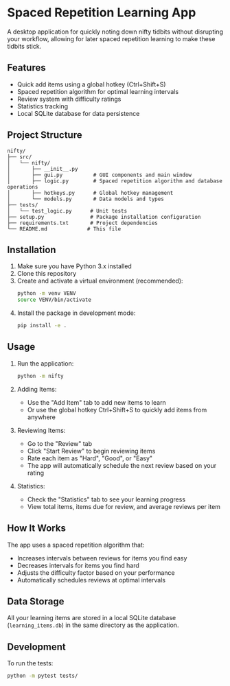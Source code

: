 # Spaced Repetition Learning App

A desktop application for quickly noting down nifty tidbits without disrupting your workflow, allowing for later spaced repetition learning to make these tidbits stick.

## Features

- Quick add items using a global hotkey (Ctrl+Shift+S)
- Spaced repetition algorithm for optimal learning intervals
- Review system with difficulty ratings
- Statistics tracking
- Local SQLite database for data persistence

## Project Structure

```
nifty/
├── src/
│   └── nifty/
│       ├── __init__.py
│       ├── gui.py          # GUI components and main window
│       ├── logic.py        # Spaced repetition algorithm and database operations
│       ├── hotkeys.py      # Global hotkey management
│       └── models.py       # Data models and types
├── tests/
│   └── test_logic.py      # Unit tests
├── setup.py               # Package installation configuration
├── requirements.txt       # Project dependencies
└── README.md             # This file
```

## Installation

1. Make sure you have Python 3.x installed
2. Clone this repository
3. Create and activate a virtual environment (recommended):
   ```bash
   python -m venv VENV
   source VENV/bin/activate
   ```
4. Install the package in development mode:
   ```bash
   pip install -e .
   ```

## Usage

1. Run the application:
   ```bash
   python -m nifty
   ```

2. Adding Items:
   - Use the "Add Item" tab to add new items to learn
   - Or use the global hotkey Ctrl+Shift+S to quickly add items from anywhere

3. Reviewing Items:
   - Go to the "Review" tab
   - Click "Start Review" to begin reviewing items
   - Rate each item as "Hard", "Good", or "Easy"
   - The app will automatically schedule the next review based on your rating

4. Statistics:
   - Check the "Statistics" tab to see your learning progress
   - View total items, items due for review, and average reviews per item

## How It Works

The app uses a spaced repetition algorithm that:
- Increases intervals between reviews for items you find easy
- Decreases intervals for items you find hard
- Adjusts the difficulty factor based on your performance
- Automatically schedules reviews at optimal intervals

## Data Storage

All your learning items are stored in a local SQLite database (`learning_items.db`) in the same directory as the application.

## Development

To run the tests:
```bash
python -m pytest tests/
```
